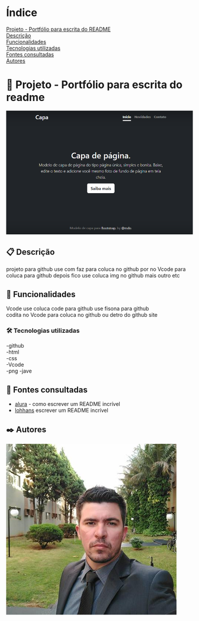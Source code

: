 # Índice
 [Projeto - Portfólio para escrita do README](#projeto---portf%C3%B3lio-para-escrita-do-readme)  
 [Descrição](#descri%C3%A7%C3%A3o)  
 [Funcionalidades](#funcionalidades)  
 [Tecnologias utilizadas](#tecnologias-utilizadas)  
 [Fontes consultadas](#fontes-consultadas)  
 [Autores](#autores)  

# 🚀 Projeto - Portfólio para escrita do readme
![img](img/capa.png)
 
 ## 📋 Descrição
projeto para github use com faz para coluca no github por no Vcode para coluca para github 
depois fico use coluca  img no github mais outro etc
 ## 🔧 Funcionalidades
Vcode use coluca code para github use fisona para github   
codita no Vcode para coluca no github ou detro do github site
 ### 🛠️ Tecnologias utilizadas
-github  
 -html  
 -css  
 -Vcode   
 -png
 -jave  
 ## 📄 Fontes consultadas
* [alura](https://www.alura.com.br/artigos/escrever-bom-readme) - como escrever um README incrível
* [lohhans](https://gist.github.com/lohhans/f8da0b147550df3f96914d3797e9fb89) escrever um README incrível
 ## ✒️ Autores
![img](img/Leo.png)
